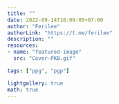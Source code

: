```yaml
---
title: ""
date: 2022-09-14T16:09:05+07:00
author: "Ferilee"
authorLink: "https://t.me/ferilee"
description: ""
resources:
- name: "featured-image"
  src: "Cover-PKB.gif"

tags: ["ppg", "pgp"]

lightgallery: true
math: true
---
```

<!---
{{< pgp/index >}}
-->
